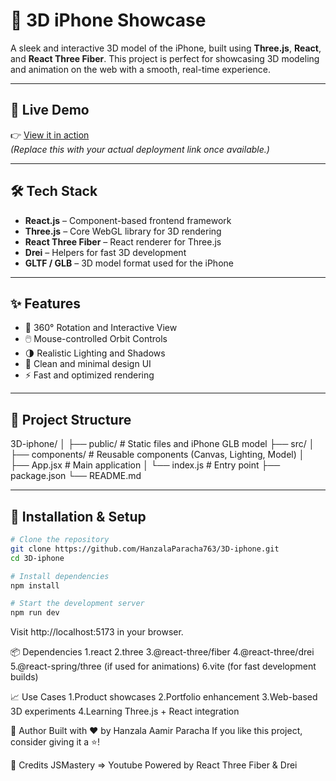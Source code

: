 # 📱 3D iPhone Showcase

A sleek and interactive 3D model of the iPhone, built using **Three.js**, **React**, and **React Three Fiber**. This project is perfect for showcasing 3D modeling and animation on the web with a smooth, real-time experience.

---

## 🚀 Live Demo

👉 [View it in action](https://your-deployed-link.com)  
*(Replace this with your actual deployment link once available.)*

---

## 🛠️ Tech Stack

- **React.js** – Component-based frontend framework  
- **Three.js** – Core WebGL library for 3D rendering  
- **React Three Fiber** – React renderer for Three.js  
- **Drei** – Helpers for fast 3D development  
- **GLTF / GLB** – 3D model format used for the iPhone

---

## ✨ Features

- 🔄 360° Rotation and Interactive View  
- 🖱️ Mouse-controlled Orbit Controls  
- 🌗 Realistic Lighting and Shadows  
- 📱 Clean and minimal design UI  
- ⚡ Fast and optimized rendering

---

## 📂 Project Structure

3D-iphone/
│
├── public/ # Static files and iPhone GLB model
├── src/
│ ├── components/ # Reusable components (Canvas, Lighting, Model)
│ ├── App.jsx # Main application
│ └── index.js # Entry point
├── package.json
└── README.md


---

## 🚧 Installation & Setup

```bash
# Clone the repository
git clone https://github.com/HanzalaParacha763/3D-iphone.git
cd 3D-iphone

# Install dependencies
npm install

# Start the development server
npm run dev
```
Visit http://localhost:5173 in your browser.

📦 Dependencies
1.react
2.three
3.@react-three/fiber
4.@react-three/drei
5.@react-spring/three (if used for animations)
6.vite (for fast development builds)

📈 Use Cases
1.Product showcases
2.Portfolio enhancement
3.Web-based 3D experiments
4.Learning Three.js + React integration

🙌 Author
Built with ❤️ by Hanzala Aamir Paracha
If you like this project, consider giving it a ⭐️!

🧠 Credits
JSMastery => Youtube
Powered by React Three Fiber & Drei

